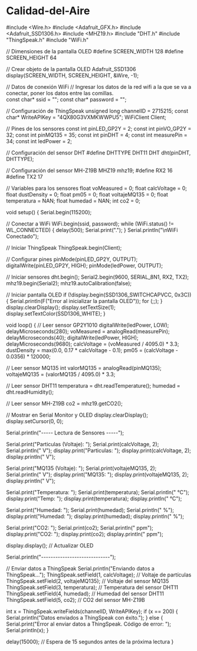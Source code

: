 # Calidad-del-Aire

#include <Wire.h>
#include <Adafruit_GFX.h>
#include <Adafruit_SSD1306.h>
#include <MHZ19.h>
#include "DHT.h"
#include "ThingSpeak.h"
#include "WiFi.h"

// Dimensiones de la pantalla OLED
#define SCREEN_WIDTH 128
#define SCREEN_HEIGHT 64

// Crear objeto de la pantalla OLED
Adafruit_SSD1306 display(SCREEN_WIDTH, SCREEN_HEIGHT, &Wire, -1);

// Datos de conexión WiFi
// Ingresar los datos de la red wifi a la que se va a conectar, poner los datos entre las comillas.  
const char* ssid = "";
const char* password = "";

// Configuración de ThingSpeak
unsigned long channelID = 2715215;
const char* WriteAPIKey = "4QX80G3VXMKWWPU5";
WiFiClient Client;

// Pines de los sensores
const int pinLED_GP2Y = 2;
const int pinVO_GP2Y = 32;
const int pinMQ135 = 35;
const int pinDHT = 4;
const int measurePin = 34;
const int ledPower = 2;

// Configuración del sensor DHT
#define DHTTYPE DHT11
DHT dht(pinDHT, DHTTYPE);

// Configuración del sensor MH-Z19B
MHZ19 mhz19;
#define RX2 16
#define TX2 17

// Variables para los sensores
float voMeasured = 0;
float calcVoltage = 0;
float dustDensity = 0;
float pm05 = 0;
float voltajeMQ135 = 0;
float temperatura = NAN;
float humedad = NAN;
int co2 = 0;

void setup() {
  Serial.begin(115200);

  // Conectar a WiFi
  WiFi.begin(ssid, password);
  while (WiFi.status() != WL_CONNECTED) {
    delay(500);
    Serial.print(".");
  }
  Serial.println("\nWiFi Conectado");

  // Iniciar ThingSpeak
  ThingSpeak.begin(Client);

  // Configurar pines
  pinMode(pinLED_GP2Y, OUTPUT);
  digitalWrite(pinLED_GP2Y, HIGH);
  pinMode(ledPower, OUTPUT);

  // Iniciar sensores
  dht.begin();
  Serial2.begin(9600, SERIAL_8N1, RX2, TX2);
  mhz19.begin(Serial2);
  mhz19.autoCalibration(false);

  // Iniciar pantalla OLED
  if (!display.begin(SSD1306_SWITCHCAPVCC, 0x3C)) {
    Serial.println(F("Error al inicializar la pantalla OLED"));
    for (;;);
  }
  display.clearDisplay();
  display.setTextSize(1);
  display.setTextColor(SSD1306_WHITE);
}

void loop() {
  // Leer sensor GP2Y1010
  digitalWrite(ledPower, LOW);
  delayMicroseconds(280);
  voMeasured = analogRead(measurePin);
  delayMicroseconds(40);
  digitalWrite(ledPower, HIGH);
  delayMicroseconds(9680);
  calcVoltage = (voMeasured / 4095.0) * 3.3;
  dustDensity = max(0.0, 0.17 * calcVoltage - 0.1);
  pm05 = (calcVoltage - 0.0356) * 120000;

  // Leer sensor MQ135
  int valorMQ135 = analogRead(pinMQ135);
  voltajeMQ135 = (valorMQ135 / 4095.0) * 3.3;

  // Leer sensor DHT11
  temperatura = dht.readTemperature();
  humedad = dht.readHumidity();

  // Leer sensor MH-Z19B
  co2 = mhz19.getCO2();

  // Mostrar en Serial Monitor y OLED
  display.clearDisplay();
  display.setCursor(0, 0);
  
  Serial.println("----- Lectura de Sensores -----");

  Serial.print("Particulas (Voltaje): ");
  Serial.print(calcVoltage, 2);
  Serial.println(" V");
  display.print("Particulas: ");
  display.print(calcVoltage, 2);
  display.println(" V");
  
  Serial.print("MQ135 (Voltaje): ");
  Serial.print(voltajeMQ135, 2);
  Serial.println(" V");
  display.print("MQ135: ");
  display.print(voltajeMQ135, 2);
  display.println(" V");

  Serial.print("Temperatura: ");
  Serial.print(temperatura);
  Serial.println(" °C");
  display.print("Temp: ");
  display.print(temperatura);
  display.println(" °C");

  Serial.print("Humedad: ");
  Serial.print(humedad);
  Serial.println(" %");
  display.print("Humedad: ");
  display.print(humedad);
  display.println(" %");

  Serial.print("CO2: ");
  Serial.print(co2);
  Serial.println(" ppm");
  display.print("CO2: ");
  display.print(co2);
  display.println(" ppm");

  display.display(); // Actualizar OLED

  Serial.println("-----------------------------");

  // Enviar datos a ThingSpeak
  Serial.println("Enviando datos a ThingSpeak...");
  ThingSpeak.setField(1, calcVoltage);      // Voltaje de partículas
  ThingSpeak.setField(2, voltajeMQ135);     // Voltaje del sensor MQ135
  ThingSpeak.setField(3, temperatura);      // Temperatura del sensor DHT11
  ThingSpeak.setField(4, humedad);          // Humedad del sensor DHT11
  ThingSpeak.setField(5, co2);              // CO2 del sensor MH-Z19B

  int x = ThingSpeak.writeFields(channelID, WriteAPIKey);
  if (x == 200) {
    Serial.println("Datos enviados a ThingSpeak con éxito.");
  } else {
    Serial.print("Error al enviar datos a ThingSpeak. Código de error: ");
    Serial.println(x);
  }

  delay(15000); // Espera de 15 segundos antes de la próxima lectura
}

